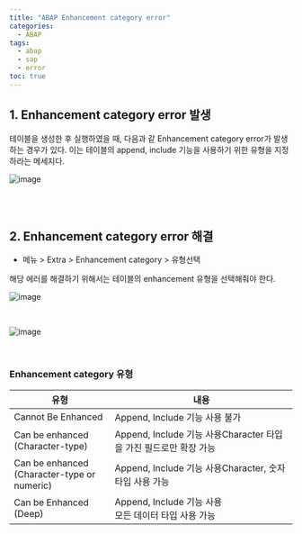 ```yaml
---
title: "ABAP Enhancement category error"
categories: 
  - ABAP
tags:
  - abap
  - sap
  - error
toc: true
---
```


## 1. Enhancement category error 발생 

테이블을 생성한 후 실행하였을 때, 다음과 같 Enhancement category error가 발생하는 경우가 있다.  이는 테이블의 append, include 기능을 사용하기 위한 유형을 지정하라는 메세지다.<br>

![image](https://user-images.githubusercontent.com/58674365/96694683-b7e94280-13c3-11eb-92e3-e010d2725b16.png)

<br><br>

## 2. Enhancement category error 해결

- 메뉴 > Extra > Enhancement category > 유형선택

해당 에러를 해결하기 위해서는 테이블의 enhancement 유형을 선택해줘야 한다.<br>

![image](https://user-images.githubusercontent.com/58674365/96694904-faab1a80-13c3-11eb-9ffa-14528be4b347.png)

<br>

![image](https://user-images.githubusercontent.com/58674365/96694940-0565af80-13c4-11eb-8a4c-5a1959e06e42.png)

<br>

### Enhancement category 유형

| 유형                                             | 내용                                                         |
| ------------------------------------------------ | ------------------------------------------------------------ |
| Cannot Be Enhanced                               | Append, Include 기능 사용 불가                               |
| Can be enhanced<br />(Character-type)            | Append, Include 기능 사용Character 타입을 가진 필드로만 확장 가능 |
| Can be enhanced<br />(Character-type or numeric) | Append, Include 기능 사용Character, 숫자 타입 사용 가능      |
| Can be Enhanced<br />(Deep)                      | Append, Include 기능 사용<br />모든 데이터 타입 사용 가능    |



